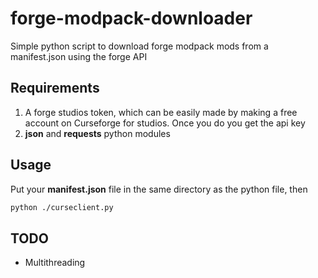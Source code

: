 # forge-modpack-downloader

Simple python script to download forge modpack mods from a manifest.json using the forge API

## Requirements
1) A forge studios token, which can be easily made by making a free account on Curseforge for studios. Once you do you get the api key
2) **json** and **requests** python modules


## Usage

Put your **manifest.json** file in the same directory as the python file, then
```bash
python ./curseclient.py
```

## TODO
- Multithreading